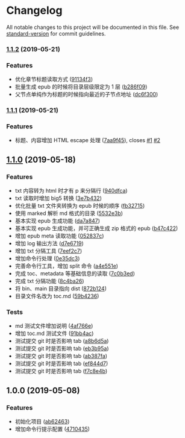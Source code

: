 # Changelog

All notable changes to this project will be documented in this file. See [standard-version](https://github.com/conventional-changelog/standard-version) for commit guidelines.

### [1.1.2](https://github.com/someok/txt2epub/compare/v1.1.1...v1.1.2) (2019-05-21)

### Features

- 优化章节标题读取方式 ([91134f3](https://github.com/someok/txt2epub/commit/91134f3))
- 批量生成 epub 的时候将目录层级限定为 1 层 ([b286f09](https://github.com/someok/txt2epub/commit/b286f09))
- 父节点单纯作为标题的时候指向最近的子节点地址 ([dc6f300](https://github.com/someok/txt2epub/commit/dc6f300))

### [1.1.1](https://github.com/someok/txt2epub/compare/v1.1.0...v1.1.1) (2019-05-21)

### Features

- 标题、内容增加 HTML escape 处理 ([7aa9f45](https://github.com/someok/txt2epub/commit/7aa9f45)), closes [#1](https://github.com/someok/txt2epub/issues/1) [#2](https://github.com/someok/txt2epub/issues/2)

## [1.1.0](https://github.com/someok/txt2epub/compare/v1.0.0...v1.1.0) (2019-05-18)

### Features

- txt 内容转为 html 时才有 p 来分隔行 ([940dfca](https://github.com/someok/txt2epub/commit/940dfca))
- txt 读取时增加 big5 转换 ([3e7b432](https://github.com/someok/txt2epub/commit/3e7b432))
- 优化批量 txt 文件夹转换为 epub 时候的顺序 ([fb32715](https://github.com/someok/txt2epub/commit/fb32715))
- 使用 marked 解析 md 格式的目录 ([5532e3b](https://github.com/someok/txt2epub/commit/5532e3b))
- 基本实现 epub 生成功能 ([da7a847](https://github.com/someok/txt2epub/commit/da7a847))
- 基本实现 epub 生成功能，并可正确生成 zip 格式的 epub ([b47c422](https://github.com/someok/txt2epub/commit/b47c422))
- 增加 epub meta 读取功能 ([052837c](https://github.com/someok/txt2epub/commit/052837c))
- 增加 log 输出方法 ([d7e6719](https://github.com/someok/txt2epub/commit/d7e6719))
- 增加 txt 分隔工具 ([7eef2c7](https://github.com/someok/txt2epub/commit/7eef2c7))
- 增加命令行处理 ([0e35dc3](https://github.com/someok/txt2epub/commit/0e35dc3))
- 完善命令行工具，增加 split 命令 ([a4e551e](https://github.com/someok/txt2epub/commit/a4e551e))
- 完成 toc、metadata 等基础信息的读取 ([7c0b3ed](https://github.com/someok/txt2epub/commit/7c0b3ed))
- 完成 txt 分隔功能 ([8c4ba26](https://github.com/someok/txt2epub/commit/8c4ba26))
- 将 bin、main 目录指向 dist ([872b124](https://github.com/someok/txt2epub/commit/872b124))
- 目录文件名改为 toc.md ([59b4236](https://github.com/someok/txt2epub/commit/59b4236))

### Tests

- md 测试文件增加说明 ([4af766e](https://github.com/someok/txt2epub/commit/4af766e))
- 增加 toc.md 测试文件 ([91bb4ac](https://github.com/someok/txt2epub/commit/91bb4ac))
- 测试提交 git 时是否影响 tab ([a8b6d5a](https://github.com/someok/txt2epub/commit/a8b6d5a))
- 测试提交 git 时是否影响 tab ([eb3b95a](https://github.com/someok/txt2epub/commit/eb3b95a))
- 测试提交 git 时是否影响 tab ([ab387fa](https://github.com/someok/txt2epub/commit/ab387fa))
- 测试提交 git 时是否影响 tab ([ef844d7](https://github.com/someok/txt2epub/commit/ef844d7))
- 测试提交 git 时是否影响 tab ([f7c8e4b](https://github.com/someok/txt2epub/commit/f7c8e4b))

## 1.0.0 (2019-05-08)

### Features

- 初始化项目 ([ab62463](https://github.com/someok/txt2epub/commit/ab62463))
- 增加命令行提示配置 ([4710435](https://github.com/someok/txt2epub/commit/4710435))
